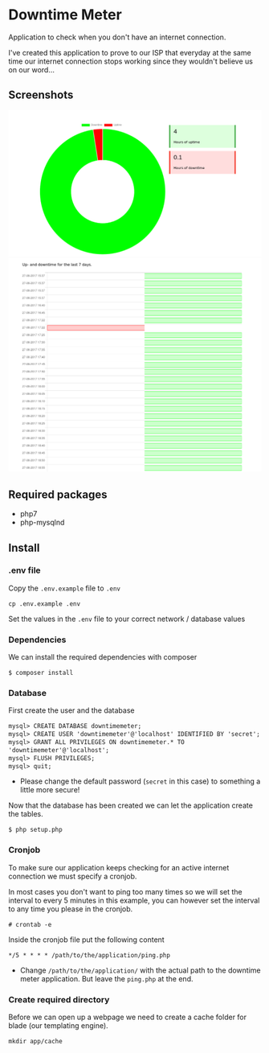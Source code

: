 # Downtime Meter

Application to check when you don't have an internet connection.

I've created this application to prove to our ISP that everyday at
the same time our internet connection stops working since they wouldn't
believe us on our word...

## Screenshots

![Downtime Meter Quick Overview](data/screenshots/quick-overview.png)
![Downtime Meter Detailed Overview](data/screenshots/detailed-overview.png)

## Required packages

- php7
- php-mysqlnd

## Install

### .env file

Copy the `.env.example` file to `.env`

```
cp .env.example .env
```

Set the values in the `.env` file to your correct network / database values

### Dependencies

We can install the required dependencies with composer

```
$ composer install
```

### Database

First create the user and the database

```
mysql> CREATE DATABASE downtimemeter;
mysql> CREATE USER 'downtimemeter'@'localhost' IDENTIFIED BY 'secret';
mysql> GRANT ALL PRIVILEGES ON downtimemeter.* TO 'downtimemeter'@'localhost';
mysql> FLUSH PRIVILEGES;
mysql> quit;
```

* Please change the default password (`secret` in this case) to something a little more secure!

Now that the database has been created we can let the application create the tables.

```
$ php setup.php
```

### Cronjob

To make sure our application keeps checking for an active internet connection we
must specify a cronjob.

In most cases you don't want to ping too many times so we will set the interval to every
5 minutes in this example, you can however set the interval to any time you please in the cronjob.

```
# crontab -e
```

Inside the cronjob file put the following content

```
*/5 * * * * /path/to/the/application/ping.php
```

* Change `/path/to/the/application/` with the actual path to the downtime meter application. But leave
the `ping.php` at the end.

### Create required directory

Before we can open up a webpage we need to create a cache folder for blade (our templating engine).

```
mkdir app/cache
```
